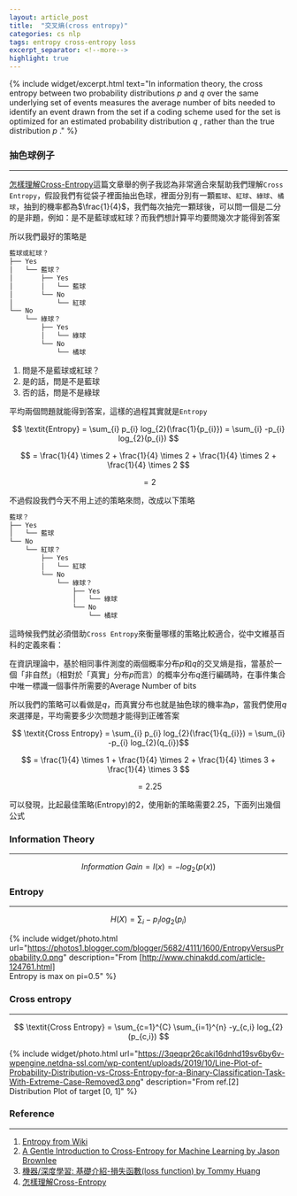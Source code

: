 ```yaml
---
layout: article_post
title:  "交叉熵(cross entropy)"
categories: cs nlp
tags: entropy cross-entropy loss
excerpt_separator: <!--more-->
highlight: true
---
```


{% include widget/excerpt.html text="In information theory, the cross entropy between two probability distributions 
$p$ and 
$q$
over the same underlying set of events measures the average number of bits needed to identify an event drawn from the set if a coding scheme used for the set is optimized for an estimated probability distribution 
$q$
, rather than the true distribution 
$p$
." %}

<!--more-->

### 抽色球例子 
---

[怎樣理解Cross-Entropy](http://shuokay.com/2017/06/23/cross-entropy/)這篇文章舉的例子我認為非常適合來幫助我們理解`Cross Entropy`，假設我們有從袋子裡面抽出色球，裡面分別有一顆`藍球`、`紅球`、`綠球`、`橘球`，抽到的機率都為$\frac{1}{4}$，我們每次抽完一顆球後，可以問一個是二分的是非題，例如：是不是藍球或紅球？而我們想計算平均要問幾次才能得到答案

所以我們最好的策略是

```bash
藍球或紅球？
├── Yes
│   └── 藍球？
│       ├── Yes
│       │   └── 藍球
│       └── No
│           └── 紅球
└── No
    └── 綠球？
        ├── Yes
        │   └── 綠球
        └── No
            └── 橘球
```

1. 問是不是藍球或紅球？
2. 是的話，問是不是藍球
3. 否的話，問是不是綠球

平均兩個問題就能得到答案，這樣的過程其實就是`Entropy`

$$ \textit{Entropy} = \sum_{i} p_{i} log_{2}(\frac{1}{p_{i}}) = \sum_{i} -p_{i} log_{2}(p_{i}) $$

$$ = \frac{1}{4} \times 2 + \frac{1}{4} \times 2 + \frac{1}{4} \times 2 + \frac{1}{4} \times 2 $$

$$ = 2 $$

不過假設我們今天不用上述的策略來問，改成以下策略

```bash
藍球？
├── Yes
│   └── 藍球
└── No
    └── 紅球？
        ├── Yes
        │   └── 紅球
        └── No
            └── 綠球？
                ├── Yes
                │   └── 綠球
                └── No
                    └── 橘球
```

這時候我們就必須借助`Cross Entropy`來衡量哪樣的策略比較適合，從中文維基百科的定義來看：

在資訊理論中，基於相同事件測度的兩個概率分布$p$和$q$的交叉熵是指，當基於一個「非自然」（相對於「真實」分布$p$而言）的概率分布$q$進行編碼時，在事件集合中唯一標識一個事件所需要的Average Number of bits

所以我們的策略可以看做是$q$，而真實分布也就是抽色球的機率為$p$，當我們使用$q$來選擇是，平均需要多少次問題才能得到正確答案

$$ \textit{Cross Entropy} = \sum_{i} p_{i} log_{2}(\frac{1}{q_{i}}) = \sum_{i} -p_{i} log_{2}(q_{i})$$

$$ = \frac{1}{4} \times 1 + \frac{1}{4} \times 2 + \frac{1}{4} \times 3 + \frac{1}{4} \times 3 $$

$$ = 2.25 $$

可以發現，比起最佳策略(Entropy)的$2$，使用新的策略需要$2.25$，下面列出幾個公式


### Information Theory
---

$$ \textit{Information Gain} = I(x) = -log_{2} (p(x)) $$


### Entropy
---

$$ H(X) = \sum_{i} -p_{i} log_{2}(p_{i}) $$

{% include widget/photo.html url="https://photos1.blogger.com/blogger/5682/4111/1600/EntropyVersusProbability.0.png"
description="From [http://www.chinakdd.com/article-124761.html]<br>Entropy is max on pi=0.5"
%}

### Cross entropy
---

$$ \textit{Cross Entropy} = \sum_{c=1}^{C} \sum_{i=1}^{n} -y_{c,i} log_{2} (p_{c,i}) $$

{% include widget/photo.html url="https://3qeqpr26caki16dnhd19sv6by6v-wpengine.netdna-ssl.com/wp-content/uploads/2019/10/Line-Plot-of-Probability-Distribution-vs-Cross-Entropy-for-a-Binary-Classification-Task-With-Extreme-Case-Removed3.png" description="From ref.[2]<br>Distribution Plot of target [0, 1]" %}

### Reference
---
1. [Entropy from Wiki](https://en.wikipedia.org/wiki/Entropy_(information_theory))
2. [A Gentle Introduction to Cross-Entropy for Machine Learning by Jason Brownlee](https://machinelearningmastery.com/cross-entropy-for-machine-learning/)
3. [機器/深度學習: 基礎介紹-損失函數(loss function) by Tommy Huang](https://medium.com/@chih.sheng.huang821/機器-深度學習-基礎介紹-損失函數-loss-function-2dcac5ebb6cb)
4. [怎樣理解Cross-Entropy](http://shuokay.com/2017/06/23/cross-entropy/)